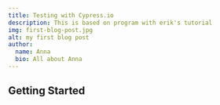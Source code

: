 ```yaml
---
title: Testing with Cypress.io
description: This is based on program with erik's tutorial
img: first-blog-post.jpg
alt: my first blog post
author:
  name: Anna
  bio: All about Anna
---
```


## Getting Started
